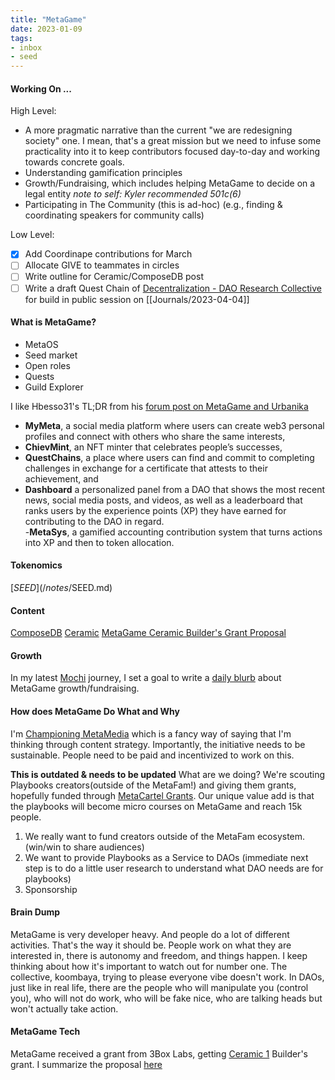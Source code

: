 ```yaml
---
title: "MetaGame"
date: 2023-01-09
tags:
- inbox
- seed
---
```


#### Working On ...

High Level: 
- A more pragmatic narrative than the current "we are redesigning society" one. I mean, that's a great mission but we need to infuse some practicality into it to keep contributors focused day-to-day and working towards concrete goals. 
- Understanding gamification principles 
- Growth/Fundraising, which includes helping MetaGame to decide on a legal entity *note to self: Kyler recommended 501c(6)*
- Participating in The Community (this is ad-hoc) (e.g., finding & coordinating speakers for community calls)

Low Level: 
- [x] Add Coordinape contributions for March 
- [ ] Allocate GIVE to teammates in circles
- [ ] Write outline for Ceramic/ComposeDB post
- [ ] Write a draft Quest Chain of [Decentralization - DAO Research Collective](/notes/Decentralization%20-%20DAO%20Research%20Collective.md) for build in public session on [[Journals/2023-04-04]]

#### What is MetaGame? 
- MetaOS
- Seed market
- Open roles 
- Quests
- Guild Explorer

I like Hbesso31's TL;DR from his [forum post on MetaGame and Urbanika](https://forum.metagame.wtf/t/metagame-and-urbanika-a-powerful-use-case/1110?u=hbesso31)

-   **MyMeta**, a social media platform where users can create web3 personal profiles and connect with others who share the same interests,
-   **ChievMint**, an NFT minter that celebrates people’s successes,
-   **QuestChains**, a place where users can find and commit to completing challenges in exchange for a certificate that attests to their achievement, and
-   **Dashboard** a personalized panel from a DAO that shows the most recent news, social media posts, and videos, as well as a leaderboard that ranks users by the experience points (XP) they have earned for contributing to the DAO in regard.  
    -**MetaSys**, a gamified accounting contribution system that turns actions into XP and then to token allocation.

#### Tokenomics
[$SEED](/notes/$SEED.md)

#### Content
[ComposeDB](/notes/ComposeDB.md)
[Ceramic](/notes/Ceramic.md)
[MetaGame Ceramic Builder's Grant Proposal](/notes/MetaGame%20Ceramic%20Builder's%20Grant%20Proposal.md)

#### Growth 
In my latest [Mochi](/content/notes/Mochi.md) journey, I set a goal to write a [daily blurb](/notes/MetaGame%20Growth%20Daily%20Blurbs%201.md) about MetaGame growth/fundraising. 

#### How does MetaGame Do What and Why

I'm [Championing MetaMedia](https://forum.metagame.wtf/t/rika-goldberg-to-champion-metamedia/1052) which is a fancy way of saying that I'm thinking through content strategy.  Importantly, the initiative needs to be sustainable. People need to be paid and incentivized to work on this. 

**This is outdated & needs to be updated**
What are we doing? We're scouting Playbooks creators(outside of the MetaFam!) and giving them grants, hopefully funded through [MetaCartel Grants](https://forum.metacartel.org/t/metamedia-chili-pod/2731/9). Our unique value add is that the playbooks will become micro courses on MetaGame and reach 15k people.  

1. We really want to fund creators outside of the MetaFam ecosystem. (win/win to share audiences)
2. We want to provide Playbooks as a Service to DAOs (immediate next step is to do a little user research to understand what DAO needs are for playbooks)
3. Sponsorship

#### Brain Dump

MetaGame is very developer heavy.  And people do a lot of different activities. That's the way it should be. People work on what they are interested in, there is autonomy and freedom, and things happen. I keep thinking about how it's important to watch out for number one. The collective, koombaya, trying to please everyone vibe doesn't work. In DAOs, just like in real life, there are the people who will manipulate you (control you), who will not do work, who will be fake nice, who are talking heads but won't actually take action. 

#### MetaGame Tech
MetaGame received a grant from 3Box Labs, getting [Ceramic 1](quartz/content/notes/Ceramic%201.md) Builder's grant. I summarize the proposal [here](/notes/MetaGame%20Ceramic%20Builder's%20Grant%20Proposal.md)








	